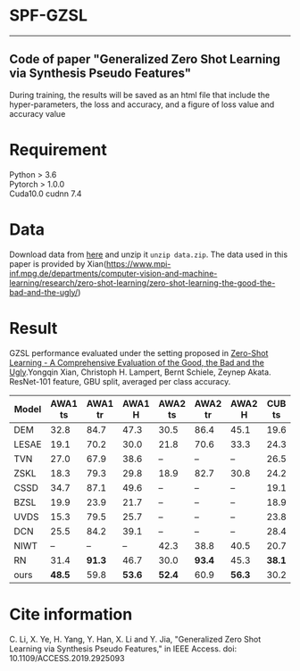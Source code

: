 # SPF-GZSL
---------------------------------------------------------------------------------------------------
Code of paper "Generalized Zero Shot Learning via Synthesis Pseudo Features"
---------------------------------------------------------------------------------------------------

During training, the results will be saved as an html file that include the hyper-parameters, the loss and accuracy, and a figure of loss value and accuracy value 

# Requirement
Python > 3.6  
Pytorch > 1.0.0  
Cuda10.0
cudnn 7.4

# Data
Download data from [here](https://datasets.d2.mpi-inf.mpg.de/xian/xlsa17.zip) and unzip it `unzip data.zip`. The data used in this paper is provided by Xian(https://www.mpi-inf.mpg.de/departments/computer-vision-and-machine-learning/research/zero-shot-learning/zero-shot-learning-the-good-the-bad-and-the-ugly/)



# Result
GZSL performance evaluated under the setting proposed in [Zero-Shot Learning - A Comprehensive Evaluation of the Good, the Bad and the Ugly](https://arxiv.org/abs/1707.00600).Yongqin Xian, Christoph H. Lampert, Bernt Schiele, Zeynep Akata.  
ResNet-101 feature, GBU split, averaged per class accuracy.  

| Model      |    AWA1 ts    |    AWA1 tr |    AWA1 H    |    AWA2 ts    |    AWA2 tr  |   AWA2 H    |    CUB ts  |   CUB tr |   CUB H    |   SUN ts   |   SUN tr    |   SUN H    |
|------------|---------|---------|---------|---------|---------|---------|---------|---------|---------|---------|---------|---------|
| DEM   |   32.8   |   84.7   |   47.3   |   30.5	  |   86.4	 |   45.1   |   19.6	 |   54.0	  |   13.6	 |   20.5  |	34.3	 |  25.6  | 
| LESAE |   19.1	 |   70.2	  |   30.0	 |   21.8	  |  70.6	  |  33.3	  |  24.3	  |  53.0	  |  33.3	  |  21.9	  |  34.7	  |  26.9| 
| TVN   |   27.0	  |  67.9	  |  38.6	  |  –	  |  –	  |  –	  |  26.5	  |  62.3	  |  37.2	  |  22.2	  |  38.3	  |  28.1 |
| ZSKL  |   18.3	  |  79.3	  |  29.8	  |  18.9	  |  82.7	  |  30.8	  |  24.2	  |  63.9	  |  35.1	  |  21.0	  |  31.0	  |  25.1 |
| CSSD  |   34.7	  |  87.1	  |  49.6	  |  –	  |  –	  |  –	  |  19.1	  |  62.7	  |  29.3	  |  –	  |  –	  |  – |
| BZSL  |   19.9	  |  23.9	  |  21.7	  |  –	  |  –	  |  –	  |  18.9	  |  25.1	  |  20.9	  |  17.3  |  	17.6	  |  17.4 |
| UVDS  |   15.3	  |  79.5	  |  25.7	  |  –	  |  –	  |  –	  |  23.8	  |**76.5** |  36.3	  |  –	  |  –	  |  – |
| DCN   |   25.5	  |  84.2	  |  39.1	  |  –	  |  –	  |  –	  |  28.4	  |  60.7	  |  38.7	  |  25.5	  |  37.0	  |  30.2 |
| NIWT  |   –	  |  –  |  	–  |  	42.3	  |  38.8	  |  40.5	  |  20.7	  |  41.8	  |  27.7	  |  –	  |  –	  |  – |
| RN    |   31.4	  |**91.3**|  46.7	  |  30.0	  |**93.4**|  45.3	  |**38.1** |  61.1	  |**47.0**|  –	  |  –	  |  – |
| ours  | **48.5** |   59.8   | **53.6** | **52.4**|   60.9   |**56.3**|   30.2   |   63.4   |   40.9   |**32.2** |**59.0** |**41.6** | 


# Cite information
C. Li, X. Ye, H. Yang, Y. Han, X. Li and Y. Jia, "Generalized Zero Shot Learning via Synthesis Pseudo Features," in IEEE Access.
doi: 10.1109/ACCESS.2019.2925093
